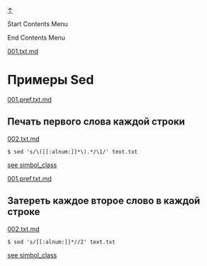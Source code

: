 
<!-- [[__TOC_]] -->

<a name=top></a>
<a class=top-link hide href=#top>↑</a>

Start Contents Menu

<!-- TOC tocDepth:1..6 chapterDepth:1..6 -->

<!-- /TOC -->

End Contents Menu

<!--
CMND: ufl_stl0 9 /home/st/REPOBARE/_repo/NBash/.arb/util/sed.ram/.grot/opus.d/one.d/.ins_dr/001.sed.d/cnx.d /home/st/REPOBARE/_repo/NBash/.arb/util/sed.ram/.grot/opus.d/one.d/.ins_dr/001.sed.d/res.md 1

PPWD: /home/st/REPOBARE/_repo/NBash/.arb/util/sed.ram/.grot/opus.d/one.d/.ins_dr/001.sed.d

FLOW: /home/st/REPOBARE/_repo/sta/.d/.st_rc_d.data.d/ufl_stl0/.flow.d/009_dr2m

DATE: 1731399303_12112024151503

DATX: 1731399303
-->


[001.txt.md](/REPOBARE/_repo/NBash/.arb/util/sed.ram/.grot/opus.d/one.d/.ins_dr/001.sed.d/cnx.d/001.txt.md)



# Примеры Sed 


[001.pref.txt.md](/REPOBARE/_repo/NBash/.arb/util/sed.ram/.grot/opus.d/one.d/.ins_dr/001.sed.d/cnx.d/002.d/001.pref.txt.md)



## Печать первого слова каждой строки

    

[002.txt.md](/REPOBARE/_repo/NBash/.arb/util/sed.ram/.grot/opus.d/one.d/.ins_dr/001.sed.d/cnx.d/002.d/002.txt.md)



    $ sed 's/\([[:alnum:]]*\).*/\1/' text.txt

[see simbol_class](/REPOBARE/_repo/NBash/.arb/man/symbol_class.ram/.grot/exam.man)
    

[001.pref.txt.md](/REPOBARE/_repo/NBash/.arb/util/sed.ram/.grot/opus.d/one.d/.ins_dr/001.sed.d/cnx.d/003.d/001.pref.txt.md)



## Затереть каждое второе слово в каждой строке

    

[002.txt.md](/REPOBARE/_repo/NBash/.arb/util/sed.ram/.grot/opus.d/one.d/.ins_dr/001.sed.d/cnx.d/003.d/002.txt.md)



    $ sed 's/[[:alnum:]]*//2' text.txt

[see simbol_class](/REPOBARE/_repo/NBash/.arb/man/symbol_class.ram/.grot/exam.man)



